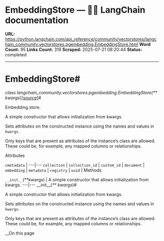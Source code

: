 # EmbeddingStore — 🦜🔗 LangChain  documentation

**URL:** https://python.langchain.com/api_reference/community/vectorstores/langchain_community.vectorstores.pgembedding.EmbeddingStore.html
**Word Count:** 95
**Links Count:** 319
**Scraped:** 2025-07-21 08:20:44
**Status:** completed

---

# EmbeddingStore\#

_class _langchain\_community.vectorstores.pgembedding.EmbeddingStore\(_\*\* kwargs_\)[\[source\]](https://python.langchain.com/api_reference/_modules/langchain_community/vectorstores/pgembedding.html#EmbeddingStore)\#     

Embedding store.

A simple constructor that allows initialization from kwargs.

Sets attributes on the constructed instance using the names and values in `kwargs`.

Only keys that are present as attributes of the instance’s class are allowed. These could be, for example, any mapped columns or relationships.

Attributes

`cmetadata` |    ---|---   `collection` |    `collection_id` |    `custom_id` |    `document` |    `embedding` |    `metadata` |    `registry` |    `uuid` |       Methods

`__init__`\(\*\*kwargs\) | A simple constructor that allows initialization from kwargs.   ---|---      \_\_init\_\_\(_\*\* kwargs_\)\#     

A simple constructor that allows initialization from kwargs.

Sets attributes on the constructed instance using the names and values in `kwargs`.

Only keys that are present as attributes of the instance’s class are allowed. These could be, for example, any mapped columns or relationships.

__On this page